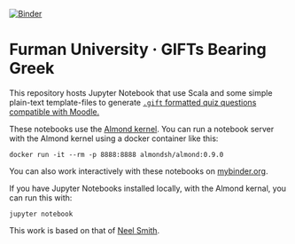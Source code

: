
[![Binder](https://mybinder.org/badge_logo.svg)](https://mybinder.org/v2/gh/Eumaeus/fuCite-jupyter/master)

# Furman University · GIFTs Bearing Greek

This repository hosts Jupyter Notebook that use Scala and some simple plain-text template-files to generate [`.gift` formatted quiz questions compatible with Moodle.](https://docs.moodle.org/38/en/GIFT_format)

These notebooks use the [Almond kernel](https://almond.sh/).  You can run a notebook server with the Almond kernel using a docker container like this:

    docker run -it --rm -p 8888:8888 almondsh/almond:0.9.0

You can also work interactively with these notebooks on [mybinder.org](https://mybinder.org/v2/gh/Eumaeus/fuCite-jupyter/master).

If you have Jupyter Notebooks installed locally, with the Almond kernal, you can run this with:

    jupyter notebook

This work is based on that of [Neel Smith](https://github.com/neelsmith/nomisma-jupyter).

